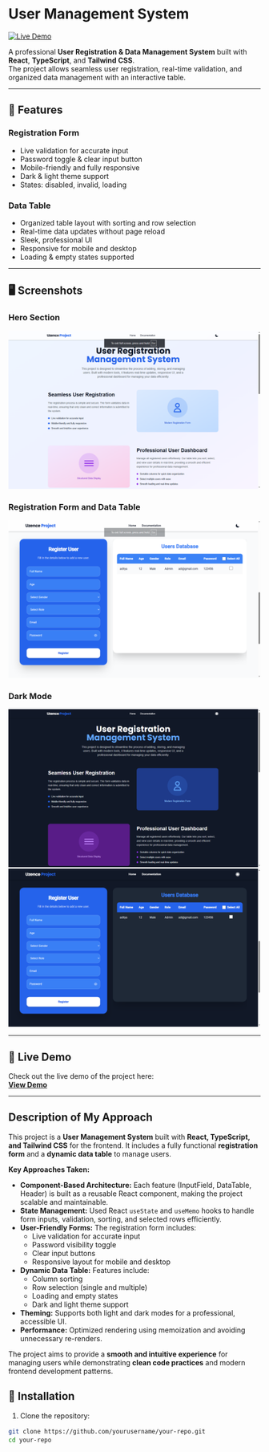 # User Management System

[![Live Demo](https://img.shields.io/badge/Live-Demo-blue?style=for-the-badge&logo=vercel)](https://user-management-system-rust.vercel.app/)

A professional **User Registration & Data Management System** built with **React**, **TypeScript**, and **Tailwind CSS**.  
The project allows seamless user registration, real-time validation, and organized data management with an interactive table.

---

## 🔗 Features

### Registration Form
- Live validation for accurate input
- Password toggle & clear input button
- Mobile-friendly and fully responsive
- Dark & light theme support
- States: disabled, invalid, loading

### Data Table
- Organized table layout with sorting and row selection
- Real-time data updates without page reload
- Sleek, professional UI
- Responsive for mobile and desktop
- Loading & empty states supported

---

## 🖥️ Screenshots

### Hero Section
![Registration Form](src/Assets/HomePage.png)

### Registration Form and Data Table
![Data Table](src/Assets/Component.png)

### Dark Mode
![Dark Mode 1](src/Assets/Dark1.png)
![Dark Mode 2](src/Assets/DarkComponent.png)


---

## 🚀 Live Demo

Check out the live demo of the project here:  
**[View Demo](https://your-vercel-link.vercel.app)**

---

## Description of My Approach

This project is a **User Management System** built with **React, TypeScript, and Tailwind CSS** for the frontend. It includes a fully functional **registration form** and a **dynamic data table** to manage users.

**Key Approaches Taken:**

- **Component-Based Architecture:** Each feature (InputField, DataTable, Header) is built as a reusable React component, making the project scalable and maintainable.
- **State Management:** Used React `useState` and `useMemo` hooks to handle form inputs, validation, sorting, and selected rows efficiently.
- **User-Friendly Forms:** The registration form includes:
  - Live validation for accurate input
  - Password visibility toggle
  - Clear input buttons
  - Responsive layout for mobile and desktop
- **Dynamic Data Table:** Features include:
  - Column sorting
  - Row selection (single and multiple)
  - Loading and empty states
  - Dark and light theme support
- **Theming:** Supports both light and dark modes for a professional, accessible UI.
- **Performance:** Optimized rendering using memoization and avoiding unnecessary re-renders.

The project aims to provide a **smooth and intuitive experience** for managing users while demonstrating **clean code practices** and modern frontend development patterns.


## 🚀 Installation

1. Clone the repository:
```bash
git clone https://github.com/yourusername/your-repo.git
cd your-repo

